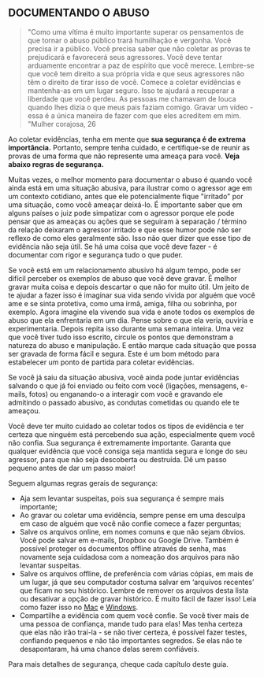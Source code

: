 <h2>DOCUMENTANDO O ABUSO</h2>
<blockquote>"Como uma vítima é muito importante superar os pensamentos de que tornar o abuso público trará humilhação e vergonha. Você precisa ir a público. Você precisa saber que não coletar as provas te prejudicará e favorecerá seus agressores. Você deve tentar arduamente encontrar a paz de espírito que você merece. Lembre-se que você tem direito a sua própria vida e que seus agressores não têm o direito de tirar isso de você. Comece a coletar evidências e mantenha-as em um lugar seguro. Isso te ajudará a recuperar a liberdade que você perdeu. As pessoas me chamavam de louca quando lhes dizia o que meus pais faziam comigo. Gravar um vídeo - essa é a única maneira de fazer com que eles acreditem em mim. "<span>Mulher corajosa, 26</span></blockquote>
<p>Ao coletar evidências, tenha em mente que <strong>sua segurança é de extrema importância.</strong> Portanto, sempre tenha cuidado, e certifique-se de reunir as provas de uma forma que não represente uma ameaça para você. <strong>Veja abaixo regras de segurança.</strong></p>
<p>Muitas vezes, o melhor momento para documentar o abuso é quando você ainda está em uma situação abusiva, para ilustrar como o agressor age em um contexto cotidiano, antes que ele potencialmente fique "irritado" por uma situação, como você ameaçar deixá-lo. É importante saber que em alguns países o juiz pode simpatizar com o agressor porque ele pode pensar que as ameaças ou ações que se seguiram à separação / término da relação deixaram o agressor irritado e que esse humor pode não ser reflexo de como eles geralmente são. Isso não quer dizer que esse tipo de evidência não seja útil. Se há uma coisa que você deve fazer - é documentar com rigor e segurança tudo o que puder.</p>
<p>Se você está em um relacionamento abusivo há algum tempo, pode ser difícil perceber os exemplos de abuso que você deve gravar. É melhor gravar muita coisa e depois descartar o que não for muito útil. Um jeito de te ajudar a fazer isso é imaginar sua vida sendo vivida por alguém que você ame e se sinta protetiva, como uma irmã, amiga, filha ou sobrinha, por exemplo. Agora imagine ela vivendo sua vida e anote todos os exemplos de abuso que ela enfrentaria em um dia. Pense sobre o que ela veria, ouviria e experimentaria. Depois repita isso durante uma semana inteira. Uma vez que você tiver tudo isso escrito, circule os pontos que demonstram a natureza do abuso e manipulação. E então marque cada situação que possa ser gravada de forma fácil e segura. Este é um bom método para estabelecer um ponto de partida para coletar evidências.</p>
<p>Se você já saiu da situação abusiva, você ainda pode juntar evidências salvando o que já foi enviado ou feito com você (ligações, mensagens, e-mails, fotos) ou enganando-o a interagir com você e gravando ele admitindo o passado abusivo, as condutas cometidas ou quando ele te ameaçou.</p>
<p>Você deve ter muito cuidado ao coletar todos os tipos de evidência e ter certeza que ninguém está percebendo sua ação, especialmente quem você não confia. Sua segurança é extremamente importante. Garanta que qualquer evidência que você consiga seja mantida segura e longe do seu agressor, para que não seja descoberta ou destruída. Dê um passo pequeno antes de dar um passo maior!</p>
<p>Seguem algumas regras gerais de segurança:</p>
<ul>
    <li>Aja sem levantar suspeitas, pois sua segurança é sempre mais importante;</li>
    <li>Ao gravar ou coletar uma evidência, sempre pense em uma desculpa em caso de alguém que você não confie comece a fazer perguntas;</li>
    <li>Salve os arquivos online, em nomes comuns e que não sejam óbvios. Você pode salvar em e-mails, Dropbox ou Google Drive. Também é possível proteger os documentos offline através de senha, mas novamente seja cuidadosa com a nomeação dos arquivos para não levantar suspeitas.</li>
    <li>Salve os arquivos offline, de preferência com várias cópias, em mais de um lugar, já que seu computador costuma salvar em ‘arquivos recentes’ que ficam no seu histórico. Lembre de remover os arquivos desta lista ou desativar a opção de gravar histórico. É muito fácil de fazer isso! Leia como fazer isso no <a href="https://www.quora.com/What-is-the-best-way-to-delete-a-recently-opened-file-history-on-a-Mac" alt="for mac">Mac</a> e <a href="https://support.microsoft.com/en-gb/help/29280/windows-10-how-to-use-the-taskbar" alt="info for pc">Windows</a>.</li>
    <li>Compartilhe a evidência com quem você confie. Se você tiver mais de uma pessoa de confiança, mande tudo para elas! Mas tenha certeza que elas não irão traí-la - se não tiver certeza, é possível fazer testes, confiando pequenos e não tão importantes segredos. Se elas não te desapontaram, há uma chance delas serem confiáveis.</li>
</ul>
<p>Para mais detalhes de segurança, cheque cada capítulo deste guia.</p>
